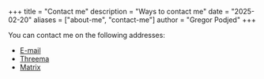 +++
title = "Contact me"
description = "Ways to contact me"
date = "2025-02-20"
aliases = ["about-me", "contact-me"]
author = "Gregor Podjed"
+++

You can contact me on the following addresses:

- [E-mail](mailto:gregor@gregtech.eu)
- [Threema](https://threema.id/6CH24JJE)
- [Matrix](https://matrix.to/#/@gregor:gregtech.eu)
